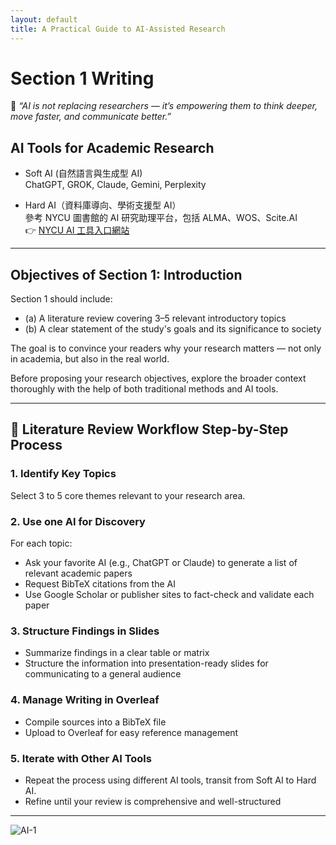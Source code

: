 ```yaml
---
layout: default
title: A Practical Guide to AI-Assisted Research
---
```


# Section 1 Writing

💬 *“AI is not replacing researchers — it’s empowering them to think deeper, move faster, and communicate better.”*

## AI Tools for Academic Research

- Soft AI (自然語言與生成型 AI)  
  ChatGPT, GROK, Claude, Gemini, Perplexity

- Hard AI（資料庫導向、學術支援型 AI）  
  參考 NYCU 圖書館的 AI 研究助理平台，包括 ALMA、WOS、Scite.AI  
  👉 [NYCU AI 工具入口網站](https://www.lib.nycu.edu.tw/?lang=zh-TW)

---

## Objectives of Section 1: Introduction

Section 1 should include:

- (a) A literature review covering 3–5 relevant introductory topics  
- (b) A clear statement of the study's goals and its significance to society

The goal is to convince your readers why your research matters — not only in academia, but also in the real world.

Before proposing your research objectives, explore the broader context thoroughly with the help of both traditional methods and AI tools.

---

##  📌 Literature Review Workflow Step-by-Step Process

### 1. Identify Key Topics
Select 3 to 5 core themes relevant to your research area.

### 2. Use one AI for Discovery
For each topic:

- Ask your favorite AI (e.g., ChatGPT or Claude) to generate a list of relevant academic papers
- Request BibTeX citations from the AI
- Use Google Scholar or publisher sites to fact-check and validate each paper

### 3. Structure Findings in Slides

- Summarize findings in a clear table or matrix
- Structure the information into presentation-ready slides for communicating to a general audience

### 4. Manage Writing in Overleaf
- Compile sources into a BibTeX file
- Upload to Overleaf for easy reference management

### 5. Iterate with Other AI Tools
- Repeat the process using different AI tools, transit from Soft AI to Hard AI. 
- Refine until your review is comprehensive and well-structured

---

![AI-1](https://github.com/user-attachments/assets/a3a33e0f-2bad-4f31-bb19-05e8497d6cd6)

